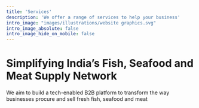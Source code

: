 ```yaml
---
title: 'Services'
description: 'We offer a range of services to help your business'
intro_image: "images/illustrations/website graphics.svg"
intro_image_absolute: false
intro_image_hide_on_mobile: false
---
```


# Simplifying India’s Fish, Seafood and Meat Supply Network

We aim to build a tech-enabled B2B platform to transform the way businesses procure and sell fresh fish, seafood and meat
